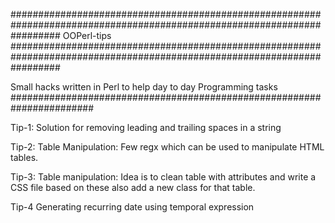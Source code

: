 #########################################################################################################################
					OOPerl-tips
#########################################################################################################################

Small hacks written in Perl to help day to day Programming tasks  
#######################################################################

Tip-1: Solution for removing leading and trailing spaces in a string

Tip-2: Table Manipulation: Few regx which can be used to manipulate HTML tables. 

Tip-3: Table manipulation: Idea is to clean table with attributes and write a CSS file based on these also add a new class for that table. 

Tip-4 Generating recurring date using temporal expression
